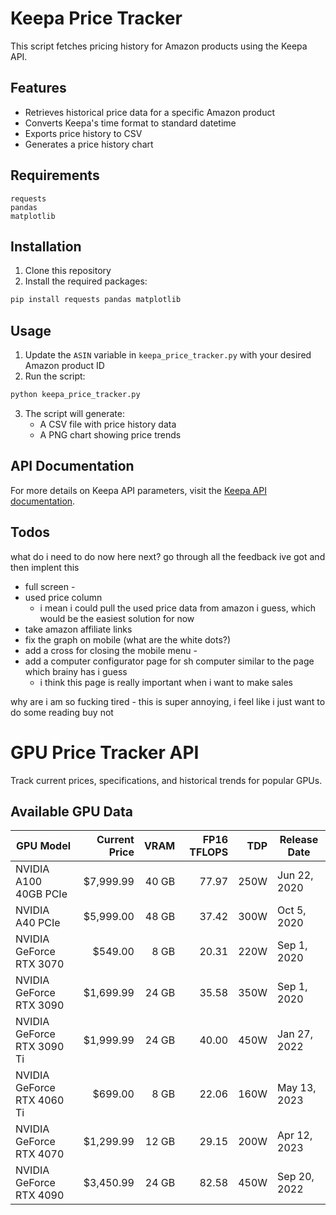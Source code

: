 # Keepa Price Tracker

This script fetches pricing history for Amazon products using the Keepa API.

## Features

- Retrieves historical price data for a specific Amazon product
- Converts Keepa's time format to standard datetime
- Exports price history to CSV
- Generates a price history chart

## Requirements

```
requests
pandas
matplotlib
```

## Installation

1. Clone this repository
2. Install the required packages:

```bash
pip install requests pandas matplotlib
```

## Usage

1. Update the `ASIN` variable in `keepa_price_tracker.py` with your desired Amazon product ID
2. Run the script:

```bash
python keepa_price_tracker.py
```

3. The script will generate:
   - A CSV file with price history data
   - A PNG chart showing price trends

## API Documentation

For more details on Keepa API parameters, visit the [Keepa API documentation](https://keepa.com/#!discuss/t/product-request/116).

## Todos

what do i need to do now here next? go through all the feedback ive got and then implent this

- full screen -
- used price column
    - i mean i could pull the used price data from amazon i guess, which would be the easiest solution for now 
- take amazon affiliate links
- fix the graph on mobile (what are the white dots?) 
- add a cross for closing the mobile menu - 
- add a computer configurator page for sh computer similar to the page which brainy has i guess
    - i think this page is really important when i want to make sales 

why are i am so fucking tired - this is super annoying, i feel like i just want to do some reading buy not


# GPU Price Tracker API

Track current prices, specifications, and historical trends for popular GPUs.

## Available GPU Data

| GPU Model | Current Price | VRAM | FP16 TFLOPS | TDP | Release Date |
|-----------|-------------:|-----:|------------:|----:|--------------|
| NVIDIA A100 40GB PCIe | $7,999.99 | 40 GB | 77.97 | 250W | Jun 22, 2020 |
| NVIDIA A40 PCIe | $5,999.00 | 48 GB | 37.42 | 300W | Oct 5, 2020 |
| NVIDIA GeForce RTX 3070 | $549.00 | 8 GB | 20.31 | 220W | Sep 1, 2020 |
| NVIDIA GeForce RTX 3090 | $1,699.99 | 24 GB | 35.58 | 350W | Sep 1, 2020 |
| NVIDIA GeForce RTX 3090 Ti | $1,999.99 | 24 GB | 40.00 | 450W | Jan 27, 2022 |
| NVIDIA GeForce RTX 4060 Ti | $699.00 | 8 GB | 22.06 | 160W | May 13, 2023 |
| NVIDIA GeForce RTX 4070 | $1,299.99 | 12 GB | 29.15 | 200W | Apr 12, 2023 |
| NVIDIA GeForce RTX 4090 | $3,450.99 | 24 GB | 82.58 | 450W | Sep 20, 2022 |